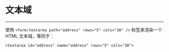 # 文本域

---

使用 `<form:textarea path="address" rows="5" cols="30" />` 标签来渲染一个 HTML 文本域，等同于：

```
<textarea id="address" name="address" rows="5" cols="30">
```